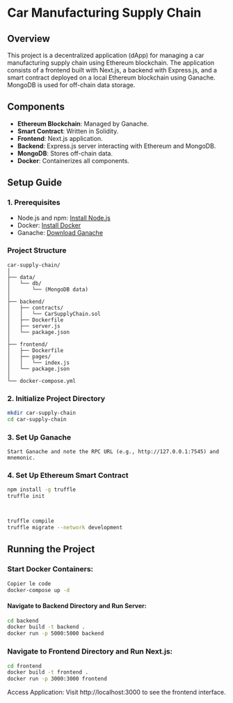 # Car Manufacturing Supply Chain

## Overview

This project is a decentralized application (dApp) for managing a car manufacturing supply chain using Ethereum blockchain. The application consists of a frontend built with Next.js, a backend with Express.js, and a smart contract deployed on a local Ethereum blockchain using Ganache. MongoDB is used for off-chain data storage.

## Components

- **Ethereum Blockchain**: Managed by Ganache.
- **Smart Contract**: Written in Solidity.
- **Frontend**: Next.js application.
- **Backend**: Express.js server interacting with Ethereum and MongoDB.
- **MongoDB**: Stores off-chain data.
- **Docker**: Containerizes all components.

## Setup Guide

### 1. Prerequisites

- Node.js and npm: [Install Node.js](https://nodejs.org/)
- Docker: [Install Docker](https://www.docker.com/products/docker-desktop)
- Ganache: [Download Ganache](https://www.trufflesuite.com/ganache)

### Project Structure 
```
car-supply-chain/
│
├── data/
│   └── db/
│       └── (MongoDB data)
│
├── backend/
│   ├── contracts/
│   │   └── CarSupplyChain.sol
│   ├── Dockerfile
│   ├── server.js
│   └── package.json
│
├── frontend/
│   ├── Dockerfile
│   ├── pages/
│   │   └── index.js
│   └── package.json
│
└── docker-compose.yml
```

### 2. Initialize Project Directory

```sh
mkdir car-supply-chain
cd car-supply-chain
```

### 3. Set Up Ganache
    Start Ganache and note the RPC URL (e.g., http://127.0.0.1:7545) and mnemonic.

### 4. Set Up Ethereum Smart Contract

```sh
npm install -g truffle
truffle init



truffle compile
truffle migrate --network development

```


## Running the Project
### Start Docker Containers:
```sh
Copier le code
docker-compose up -d
```
#### Navigate to Backend Directory and Run Server:
```sh
cd backend
docker build -t backend .
docker run -p 5000:5000 backend
```
### Navigate to Frontend Directory and Run Next.js:
```sh
cd frontend
docker build -t frontend .
docker run -p 3000:3000 frontend
```
Access Application:
Visit http://localhost:3000 to see the frontend interface.